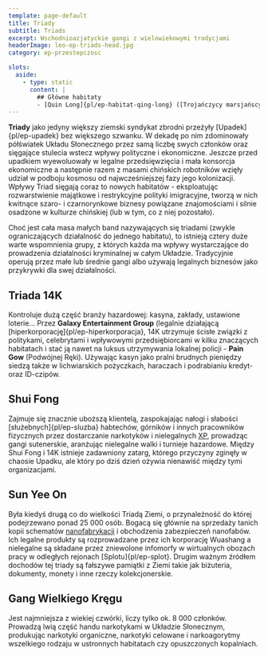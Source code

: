 ```yaml
---
template: page-default
title: Triady
subtitle: Triads
excerpt: Wschodnioazjatyckie gangi z wielowiekowymi tradycjami
headerImage: leo-ep-triads-head.jpg
category: ep-przestepczosc

slots:
  aside:
    - type: static
      content: |
        ## Główne habitaty
        - [Quin Long]{pl/ep-habitat-qing-long} ([Trojańczycy marsjańscy]{pl/ep-atlas-wewnetrzne-asteroidy})
---
```

**Triady** jako jedyny większy ziemski syndykat zbrodni przeżyły [Upadek]{pl/ep-upadek} bez większego szwanku. W dekadę po nim zdominowały półświatek Układu Słonecznego przez samą liczbę swych członków oraz sięgające stulecia wstecz wpływy polityczne i ekonomiczne. Jeszcze przed upadkiem wyewoluowały w legalne przedsięwzięcia i mała konsorcja ekonomiczne a następnie razem z masami chińskich robotników wzięły udział w podboju kosmosu od najwcześniejszej fazy jego kolonizacji. Wpływy Triad sięgają coraz to nowych habitatów - eksploatując rozwarstwienie majątkowe i restrykcyjne polityki imigracyjne, tworzą w nich kwitnące szaro- i czarnorynkowe biznesy powiązane znajomościami i silnie osadzone w kulturze chińskiej (lub w tym, co z niej pozostało).

Choć jest cała masa małych band nazywających się triadami (zwykle ograniczających działalność do jednego habitatu), to istnieją cztery duże warte wspomnienia grupy, z których każda ma wpływy wystarczające do prowadzenia działalności kryminalnej w całym Układzie. Tradycyjnie operują przez małe lub średnie gangi albo używają legalnych biznesów jako przykrywki dla swej działalności.

## Triada 14K
Kontroluje dużą część branży hazardowej: kasyna, zakłady, ustawione loterie... Przez **Galaxy Entertainment Group** (legalnie działającą [hiperkorporację]{pl/ep-hiperkorporacja}, 14K utrzymuje ścisłe związki z politykami, celebrytami i wpływowymi przedsiębiorcami w kilku znaczących habitatach i stać ją nawet na luksus utrzymywania lokalnej policji - **Pain Gow** (Podwójnej Ręki). Używając kasyn jako pralni brudnych pieniędzy siedzą także w lichwiarskich pożyczkach, haraczach i podrabianiu kredyt- oraz ID-czipów.

## Shui Fong
Zajmuje się znacznie uboższą klientelą, zaspokajając nałogi i słabości [służebnych]{pl/ep-sluzba} habtechów, górników i innych pracowników fizycznych przez dostarczanie narkotyków i nielegalnych [XP](XP), prowadząc gangi sutenerskie, aranżując nielegalne walki i turnieje hazardowe. Między Shui Fong i 14K istnieje zadawniony zatarg, którego przyczyny zginęły w chaosie Upadku, ale który po dziś dzień ożywia nienawiść między tymi organizacjami.

## Sun Yee On
Była kiedyś drugą co do wielkości Triadą Ziemi, o przynależność do której podejrzewano ponad 25 000 osób. Bogacą się głównie na sprzedaży tanich kopii schematów [nanofabrykacji](#) i obchodzenia zabezpieczeń nanofabów. Ich legalne produkty są rozprowadzane przez ich korporację Wuashang a nielegalne są składane przez zniewolone infomorfy w wirtualnych obozach pracy w odległych rejonach [Splotu]{pl/ep-splot}. Drugim ważnym źródłem dochodów tej triady są fałszywe pamiątki z Ziemi takie jak biżuteria, dokumenty, monety i inne rzeczy kolekcjonerskie.

## Gang Wielkiego Kręgu 
Jest najmniejsza z wiekiej czwórki, liczy tylko ok. 8 000 członków. Prowadzą lwią część handu narkotykami w Układzie Słonecznym, produkując narkotyki organiczne, narkotyki celowane i narkoagorytmy wszelkiego rodzaju w ustronnych habitatach czy opuszczonych kopalniach.

